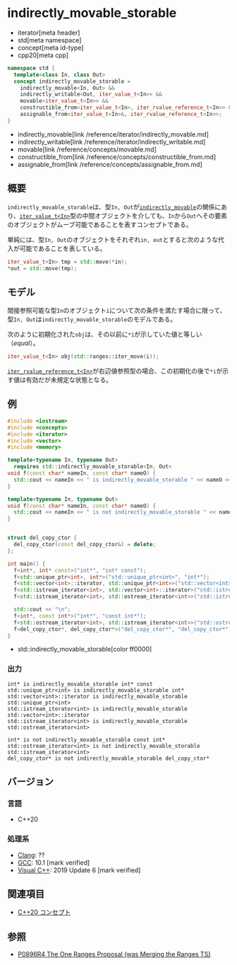 # indirectly_movable_storable
* iterator[meta header]
* std[meta namespace]
* concept[meta id-type]
* cpp20[meta cpp]

```cpp
namespace std {
  template<class In, class Out>
  concept indirectly_movable_storable =
    indirectly_movable<In, Out> &&
    indirectly_writable<Out, iter_value_t<In>> &&
    movable<iter_value_t<In>> &&
    constructible_from<iter_value_t<In>, iter_rvalue_reference_t<In>> &&
    assignable_from<iter_value_t<In>&, iter_rvalue_reference_t<In>>;
}
```
* indirectly_movable[link /reference/iterator/indirectly_movable.md]
* indirectly_writable[link /reference/iterator/indirectly_writable.md]
* movable[link /reference/concepts/movable.md]
* constructible_from[link /reference/concepts/constructible_from.md]
* assignable_from[link /reference/concepts/assignable_from.md]

## 概要

`indirectly_movable_storable`は、型`In, Out`が[`indirectly_movable`](/reference/iterator/indirectly_movable.md)の関係にあり、[`iter_value_t<In>`](/reference/iterator/iter_value_t.md)型の中間オブジェクトを介しても、`In`から`Out`へその要素のオブジェクトがムーブ可能であることを表すコンセプトである。

単純には、型`In, Out`のオブジェクトをそれぞれ`in, out`とすると次のような代入が可能であることを表している。

```cpp
iter_value_t<In> tmp = std::move(*in);
*out = std::move(tmp);
```

## モデル

間接参照可能な型`In`のオブジェクト`i`について次の条件を満たす場合に限って、型`In, Out`は`indirectly_movable_storable`のモデルである。

次のように初期化された`obj`は、その以前に`*i`が示していた値と等しい（*equal*）。

```cpp
iter_value_t<In> obj(std::ranges::iter_move(i));
```

[`iter_rvalue_reference_t<In>`](/reference/iterator/iter_rvalue_reference_t.md)が右辺値参照型の場合、この初期化の後で`*i`が示す値は有効だが未規定な状態となる。

## 例
```cpp example
#include <iostream>
#include <concepts>
#include <iterator>
#include <vector>
#include <memory>

template<typename In, typename Out>
  requires std::indirectly_movable_storable<In, Out>
void f(const char* nameIn, const char* nameO) {
  std::cout << nameIn << " is indirectly_movable_storable " << nameO << std::endl;
}

template<typename In, typename Out>
void f(const char* nameIn, const char* nameO) {
  std::cout << nameIn << " is not indirectly_movable_storable " << nameO << std::endl;
}


struct del_copy_ctor {
  del_copy_ctor(const del_copy_ctor&) = delete;
};

int main() {
  f<int*, int* const>("int*", "int* const");
  f<std::unique_ptr<int>, int*>("std::unique_ptr<int>", "int*");
  f<std::vector<int>::iterator, std::unique_ptr<int>>("std::vector<int>::iterator", "std::unique_ptr<int>");
  f<std::istream_iterator<int>, std::vector<int>::iterator>("std::istream_iterator<int>", "std::vector<int>::iterator");
  f<std::istream_iterator<int>, std::ostream_iterator<int>>("std::istream_iterator<int>", "std::ostream_iterator<int>");

  std::cout << "\n";
  f<int*, const int*>("int*", "const int*");
  f<std::ostream_iterator<int>, std::istream_iterator<int>>("std::ostream_iterator<int>", "std::istream_iterator<int>");
  f<del_copy_ctor*, del_copy_ctor*>("del_copy_ctor*", "del_copy_ctor*");
}
```
* std::indirectly_movable_storable[color ff0000]

### 出力
```
int* is indirectly_movable_storable int* const
std::unique_ptr<int> is indirectly_movable_storable int*
std::vector<int>::iterator is indirectly_movable_storable std::unique_ptr<int>
std::istream_iterator<int> is indirectly_movable_storable std::vector<int>::iterator
std::istream_iterator<int> is indirectly_movable_storable std::ostream_iterator<int>

int* is not indirectly_movable_storable const int*
std::ostream_iterator<int> is not indirectly_movable_storable std::istream_iterator<int>
del_copy_ctor* is not indirectly_movable_storable del_copy_ctor*
```

## バージョン
### 言語
- C++20

### 処理系
- [Clang](/implementation.md#clang): ??
- [GCC](/implementation.md#gcc): 10.1 [mark verified]
- [Visual C++](/implementation.md#visual_cpp): 2019 Update 6 [mark verified]

## 関連項目

- [C++20 コンセプト](/lang/cpp20/concepts.md)

## 参照

- [P0896R4 The One Ranges Proposal (was Merging the Ranges TS)](http://www.open-std.org/jtc1/sc22/wg21/docs/papers/2018/p0896r4.pdf)
